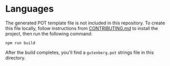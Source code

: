 Languages
=========

The generated POT template file is not included in this repository. To create this file locally, follow instructions from [CONTRIBUTING.md](https://github.com/WordPress/gutenberg/blob/master/CONTRIBUTING.md) to install the project, then run the following command:

```
npm run build
```

After the build completes, you'll find a `gutenberg.pot` strings file in this directory.
